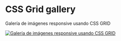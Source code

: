 # CSS Grid gallery

Galería de imágenes responsive usando CSS GRID

[![Galería de imágenes responsive usando CSS GRID](https://img.youtube.com/vi/f3902x_dqqQ/0.jpg)](https://www.youtube.com/watch?v=f3902x_dqqQ "CSS Flexbox | Galería de imágenes responsive usando CSS GRID")
